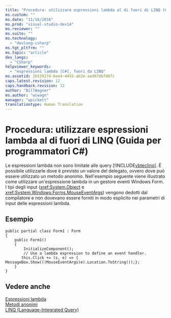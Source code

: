 ```yaml
---
title: "Procedura: utilizzare espressioni lambda al di fuori di LINQ (Guida per programmatori C#) | Microsoft Docs"
ms.custom: ""
ms.date: "11/16/2016"
ms.prod: "visual-studio-dev14"
ms.reviewer: ""
ms.suite: ""
ms.technology: 
  - "devlang-csharp"
ms.tgt_pltfrm: ""
ms.topic: "article"
dev_langs: 
  - "CSharp"
helpviewer_keywords: 
  - "espressioni lambda [C#], fuori da LINQ"
ms.assetid: 2b519274-6ee4-4455-ab2e-aed67dbfd07c
caps.latest.revision: 12
caps.handback.revision: 12
author: "BillWagner"
ms.author: "wiwagn"
manager: "wpickett"
translationtype: Human Translation
---
```

# Procedura: utilizzare espressioni lambda al di fuori di LINQ (Guida per programmatori C#)
Le espressioni lambda non sono limitate alle query [!INCLUDE[vbteclinq](../../../csharp/includes/vbteclinq_md.md)].  È possibile utilizzarle dove è previsto un valore del delegato, ovvero dove può essere utilizzato un metodo anonimo.  Nell'esempio seguente viene illustrato come utilizzare un'espressione lambda in un gestore eventi Windows Form.  I tipi degli input \(<xref:System.Object> e <xref:System.Windows.Forms.MouseEventArgs>\) vengono dedotti dal compilatore e non dovevano essere forniti in modo esplicito nei parametri di input delle espressioni lambda.  
  
## Esempio  
  
```  
public partial class Form1 : Form  
{  
    public Form1()  
    {  
        InitializeComponent();  
        // Use a lambda expression to define an event handler.  
       this.Click += (s, e) => { MessageBox.Show(((MouseEventArgs)e).Location.ToString());};  
    }  
}  
```  
  
## Vedere anche  
 [Espressioni lambda](../../../csharp/programming-guide/statements-expressions-operators/lambda-expressions.md)   
 [Metodi anonimi](../../../csharp/programming-guide/statements-expressions-operators/anonymous-methods.md)   
 [LINQ \(Language\-Integrated Query\)](../Topic/LINQ%20\(Language-Integrated%20Query\).md)